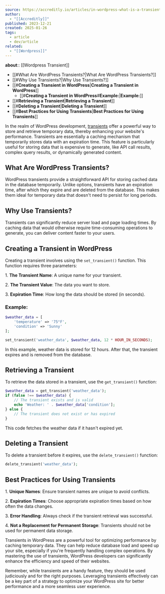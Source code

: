 ```yaml
---
source: https://accreditly.io/articles/in-wordpress-what-is-a-transient-and-how-to-create-one
author:
  - "[[Accreditly]]"
published: 2023-12-21
created: 2025-01-26
tags:
  - article
  - dev/article
related:
  - "[[Wordpress]]"
---
```

**about**:: [[Wordpress Transient]]

- [[#What Are WordPress Transients?|What Are WordPress Transients?]]
- [[#Why Use Transients?|Why Use Transients?]]
- [[#**Creating a Transient in WordPress**|**Creating a Transient in WordPress**]]
	- [[#**Creating a Transient in WordPress**#**Example:**|**Example:**]]
- [[#**Retrieving a Transient**|**Retrieving a Transient**]]
- [[#**Deleting a Transient**|**Deleting a Transient**]]
- [[#**Best Practices for Using Transients**|**Best Practices for Using Transients**]]



In the realm of WordPress development, [transients](https://developer.wordpress.org/apis/transients/) offer a powerful way to store and retrieve temporary data, thereby enhancing your website's performance. Transients are essentially a caching mechanism that temporarily stores data with an expiration time. This feature is particularly useful for storing data that is expensive to generate, like API call results, complex query results, or dynamically generated content.

## What Are WordPress Transients?

WordPress transients provide a straightforward API for storing cached data in the database temporarily. Unlike options, transients have an expiration time, after which they expire and are deleted from the database. This makes them ideal for temporary data that doesn't need to persist for long periods.

## Why Use Transients?

Transients can significantly reduce server load and page loading times. By caching data that would otherwise require time-consuming operations to generate, you can deliver content faster to your users.

## **Creating a Transient in WordPress**

Creating a transient involves using the `set_transient()` function. This function requires three parameters:

1\. **The Transient Name**: A unique name for your transient.

2\. **The Transient Value**: The data you want to store.

3\. **Expiration Time**: How long the data should be stored (in seconds).

### **Example:**

```php
$weather_data = [
    'temperature' => '75°F',
    'condition' => 'Sunny'
];

set_transient('weather_data', $weather_data, 12 * HOUR_IN_SECONDS);
```

In this example, weather data is stored for 12 hours. After that, the transient expires and is removed from the database.

## **Retrieving a Transient**

To retrieve the data stored in a transient, use the `get_transient()` function:

```php
$weather_data = get_transient('weather_data');
if (false !== $weather_data) {
    // The transient exists and is valid
    echo 'Weather: ' . $weather_data['condition'];
} else {
    // The transient does not exist or has expired
}
```

This code fetches the weather data if it hasn't expired yet.

## **Deleting a Transient**

To delete a transient before it expires, use the `delete_transient()` function:

```php
delete_transient('weather_data');
```

## **Best Practices for Using Transients**

1\. **Unique Names**: Ensure transient names are unique to avoid conflicts.

2\. **Expiration Times**: Choose appropriate expiration times based on how often the data changes.

3\. **Error Handling**: Always check if the transient retrieval was successful.

4\. **Not a Replacement for Permanent Storage**: Transients should not be used for permanent data storage.

Transients in WordPress are a powerful tool for optimizing performance by caching temporary data. They can help reduce database load and speed up your site, especially if you're frequently handling complex operations. By mastering the use of transients, WordPress developers can significantly enhance the efficiency and speed of their websites.

Remember, while transients are a handy feature, they should be used judiciously and for the right purposes. Leveraging transients effectively can be a key part of a strategy to optimize your WordPress site for better performance and a more seamless user experience.